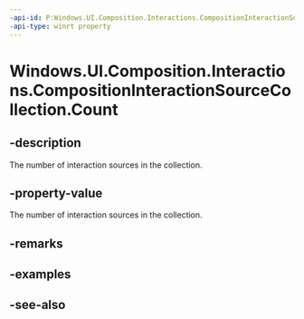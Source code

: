 ```yaml
---
-api-id: P:Windows.UI.Composition.Interactions.CompositionInteractionSourceCollection.Count
-api-type: winrt property
---
```


<!-- Property syntax
public int Count { get; }
-->

# Windows.UI.Composition.Interactions.CompositionInteractionSourceCollection.Count

## -description
The number of interaction sources in the collection.



## -property-value
The number of interaction sources in the collection.

## -remarks

## -examples

## -see-also
